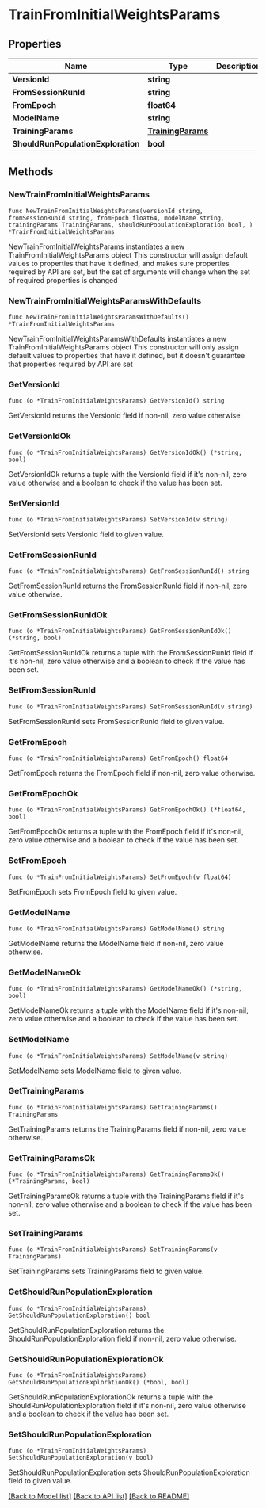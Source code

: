 # TrainFromInitialWeightsParams

## Properties

Name | Type | Description | Notes
------------ | ------------- | ------------- | -------------
**VersionId** | **string** |  | 
**FromSessionRunId** | **string** |  | 
**FromEpoch** | **float64** |  | 
**ModelName** | **string** |  | 
**TrainingParams** | [**TrainingParams**](TrainingParams.md) |  | 
**ShouldRunPopulationExploration** | **bool** |  | 

## Methods

### NewTrainFromInitialWeightsParams

`func NewTrainFromInitialWeightsParams(versionId string, fromSessionRunId string, fromEpoch float64, modelName string, trainingParams TrainingParams, shouldRunPopulationExploration bool, ) *TrainFromInitialWeightsParams`

NewTrainFromInitialWeightsParams instantiates a new TrainFromInitialWeightsParams object
This constructor will assign default values to properties that have it defined,
and makes sure properties required by API are set, but the set of arguments
will change when the set of required properties is changed

### NewTrainFromInitialWeightsParamsWithDefaults

`func NewTrainFromInitialWeightsParamsWithDefaults() *TrainFromInitialWeightsParams`

NewTrainFromInitialWeightsParamsWithDefaults instantiates a new TrainFromInitialWeightsParams object
This constructor will only assign default values to properties that have it defined,
but it doesn't guarantee that properties required by API are set

### GetVersionId

`func (o *TrainFromInitialWeightsParams) GetVersionId() string`

GetVersionId returns the VersionId field if non-nil, zero value otherwise.

### GetVersionIdOk

`func (o *TrainFromInitialWeightsParams) GetVersionIdOk() (*string, bool)`

GetVersionIdOk returns a tuple with the VersionId field if it's non-nil, zero value otherwise
and a boolean to check if the value has been set.

### SetVersionId

`func (o *TrainFromInitialWeightsParams) SetVersionId(v string)`

SetVersionId sets VersionId field to given value.


### GetFromSessionRunId

`func (o *TrainFromInitialWeightsParams) GetFromSessionRunId() string`

GetFromSessionRunId returns the FromSessionRunId field if non-nil, zero value otherwise.

### GetFromSessionRunIdOk

`func (o *TrainFromInitialWeightsParams) GetFromSessionRunIdOk() (*string, bool)`

GetFromSessionRunIdOk returns a tuple with the FromSessionRunId field if it's non-nil, zero value otherwise
and a boolean to check if the value has been set.

### SetFromSessionRunId

`func (o *TrainFromInitialWeightsParams) SetFromSessionRunId(v string)`

SetFromSessionRunId sets FromSessionRunId field to given value.


### GetFromEpoch

`func (o *TrainFromInitialWeightsParams) GetFromEpoch() float64`

GetFromEpoch returns the FromEpoch field if non-nil, zero value otherwise.

### GetFromEpochOk

`func (o *TrainFromInitialWeightsParams) GetFromEpochOk() (*float64, bool)`

GetFromEpochOk returns a tuple with the FromEpoch field if it's non-nil, zero value otherwise
and a boolean to check if the value has been set.

### SetFromEpoch

`func (o *TrainFromInitialWeightsParams) SetFromEpoch(v float64)`

SetFromEpoch sets FromEpoch field to given value.


### GetModelName

`func (o *TrainFromInitialWeightsParams) GetModelName() string`

GetModelName returns the ModelName field if non-nil, zero value otherwise.

### GetModelNameOk

`func (o *TrainFromInitialWeightsParams) GetModelNameOk() (*string, bool)`

GetModelNameOk returns a tuple with the ModelName field if it's non-nil, zero value otherwise
and a boolean to check if the value has been set.

### SetModelName

`func (o *TrainFromInitialWeightsParams) SetModelName(v string)`

SetModelName sets ModelName field to given value.


### GetTrainingParams

`func (o *TrainFromInitialWeightsParams) GetTrainingParams() TrainingParams`

GetTrainingParams returns the TrainingParams field if non-nil, zero value otherwise.

### GetTrainingParamsOk

`func (o *TrainFromInitialWeightsParams) GetTrainingParamsOk() (*TrainingParams, bool)`

GetTrainingParamsOk returns a tuple with the TrainingParams field if it's non-nil, zero value otherwise
and a boolean to check if the value has been set.

### SetTrainingParams

`func (o *TrainFromInitialWeightsParams) SetTrainingParams(v TrainingParams)`

SetTrainingParams sets TrainingParams field to given value.


### GetShouldRunPopulationExploration

`func (o *TrainFromInitialWeightsParams) GetShouldRunPopulationExploration() bool`

GetShouldRunPopulationExploration returns the ShouldRunPopulationExploration field if non-nil, zero value otherwise.

### GetShouldRunPopulationExplorationOk

`func (o *TrainFromInitialWeightsParams) GetShouldRunPopulationExplorationOk() (*bool, bool)`

GetShouldRunPopulationExplorationOk returns a tuple with the ShouldRunPopulationExploration field if it's non-nil, zero value otherwise
and a boolean to check if the value has been set.

### SetShouldRunPopulationExploration

`func (o *TrainFromInitialWeightsParams) SetShouldRunPopulationExploration(v bool)`

SetShouldRunPopulationExploration sets ShouldRunPopulationExploration field to given value.



[[Back to Model list]](../README.md#documentation-for-models) [[Back to API list]](../README.md#documentation-for-api-endpoints) [[Back to README]](../README.md)


